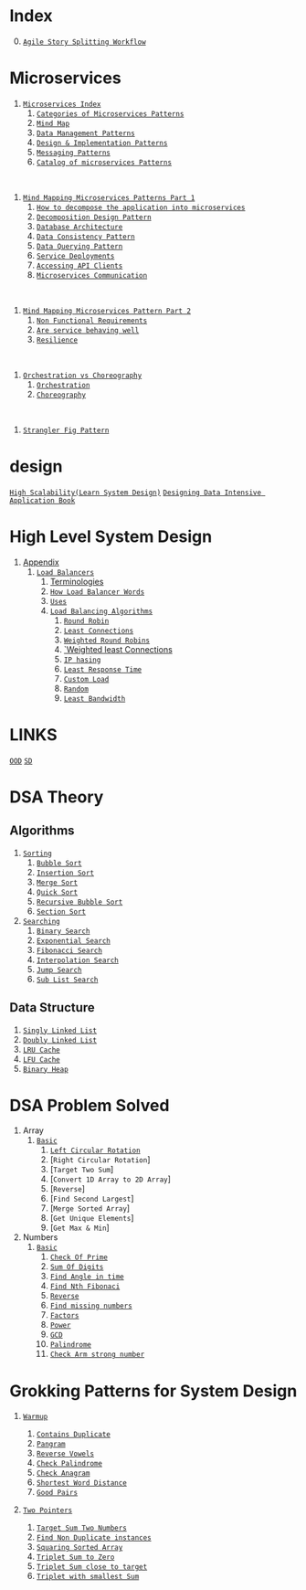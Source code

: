 # Index 
0. [`Agile Story Splitting Workflow`](./agile/Story-Splitting-Flowchart.pdf)
   
# Microservices
1. [`Microservices Index`](./microservices/index.md)
      1. [`Categories of Microservices Patterns`](./microservices/index.md#category-0f-microservices-patterns)
      2. [`Mind Map`](./microservices/index.md#mind-map-microservice-patterns)
      3. [`Data Management Patterns`](./microservices/index.md#data-management-patterns)
      4. [`Design & Implementation Patterns`](./microservices/index.md#design--implementation-pattern)
      5. [`Messaging Patterns`](./microservices/index.md#messaging-patterns)
      6. [`Catalog of microservices Patterns`](./microservices/index.md#catalog-0f-microservices-patterns)
<br/>

1. [`Mind Mapping Microservices Patterns Part 1`](./microservices/0-microservices-concerns-pt1.md)
   1. [`How to decompose the application into microservices`](./microservices/0-microservices-concerns-pt1.md#how-to-decompose-the-application-into-microservices)
   2. [`Decomposition Design Pattern`](./microservices/0-microservices-concerns-pt1.md#decomposition-design-pattern)
   3. [`Database Architecture`](./microservices/0-microservices-concerns-pt1.md#database-architecture)
   4. [`Data Consistency Pattern`](./microservices/0-microservices-concerns-pt1.md#data-consistency-pattern)
   5. [`Data Querying Pattern`](./microservices/0-microservices-concerns-pt1.md#data-querying-patterns)
   6. [`Service Deployments`](./microservices/0-microservices-concerns-pt1.md#service-deployment)
   7. [`Accessing API Clients`](./microservices/0-microservices-concerns-pt1.md#accessing-api-clients)
   8. [`Microservices Communication`](./microservices/0-microservices-concerns-pt1.md#how-services-communicate-with-each-other)
<br/>

1. [`Mind Mapping Microservices Pattern Part 2`](./microservices/0-microservices-concerns-pt2.md)
   1. [`Non Functional Requirements`](./microservices/0-microservices-concerns-pt2.md#what-is-happening-within-services)
   2. [`Are service behaving well`](./microservices/0-microservices-concerns-pt2.md#are-services-behaving-well)
   3. [`Resilience`](./microservices/0-microservices-concerns-pt2.md#how-to-make-services-more-resilient)
<br/>

1. [`Orchestration vs Choreography`](./microservices/0-orchestration-vs-choreography.md)
   1. [`Orchestration`](./microservices/0-orchestration-vs-choreography.md#orchestration)
   2. [`Choreography`](./microservices/0-orchestration-vs-choreography.md#choreography)
<br/>
 
1. [`Strangler Fig Pattern`](./microservices/1-strangler-fig-pattern.md)

# design
[`High Scalability(Learn System Design)`](http://highscalability.com/)
[`Designing Data Intensive Application Book`](https://www.oreilly.com/library/view/designing-data-intensive-applications/9781491903063/)

# High Level System Design
1. [Appendix](./high-level-design/appendix/)
   1. [`Load Balancers`](./high-level-design/appendix/1-load-balancer.md)
      1. [Terminologies](./high-level-design/appendix/1-load-balancer.md#terminologies)
      2. [`How Load Balancer Words`](./high-level-design/appendix/1-load-balancer.md#how-load-balancers-works)
      3. [`Uses`](./high-level-design/appendix/1-load-balancer.md#uses-of-load-balancer)
      4. [`Load Balancing Algorithms`](./high-level-design/appendix/1-load-balancer.md#load-balancing-algorithms)
         1. [`Round Robin`](./high-level-design/appendix/1-load-balancer.md#round-robin---the-simplest)
         2. [`Least Connections`](./high-level-design/appendix/1-load-balancer.md#least-connections)
         3. [`Weighted Round Robins`](./high-level-design/appendix/1-load-balancer.md#weighted-round-robin)
         4. [`Weighted least Connections](./high-level-design/appendix/1-load-balancer.md#weighted-least-connections)
         5. [`IP hasing`](./high-level-design/appendix/1-load-balancer.md#ip-hashing)
         6. [`Least Response Time`](./high-level-design/appendix/1-load-balancer.md#least-response-time)
         7. [`Custom Load`](./high-level-design/appendix/1-load-balancer.md#custom-load)
         8. [`Random`](./high-level-design/appendix/1-load-balancer.md#random)
         9. [`Least Bandwidth`](./high-level-design/appendix/1-load-balancer.md#least-bandwidth)
# LINKS 
[``OOD``](https://akshay-iyangar.github.io/system-design/)
[``SD``](https://github.com/Jeevan-kumar-Raj/Grokking-System-Design)

# DSA Theory
## Algorithms
1. [`Sorting`](./data-structure-algo/algorithm/sorting/main.md)
   1. [`Bubble Sort`](./data-structure-algo/algorithm/sorting/bubble-sort.md)
   2. [`Insertion Sort`](./data-structure-algo/algorithm/sorting/insertion-sort.md)
   3. [`Merge Sort`](./data-structure-algo/algorithm/sorting/merge-sort.md)
   4. [`Quick Sort`](./data-structure-algo/algorithm/sorting/quick-sort.md)
   5. [`Recursive Bubble Sort`](./data-structure-algo/algorithm/sorting/recursive-bubble-sort.md)
   6. [`Section Sort`](./data-structure-algo/algorithm/sorting/selection-sort.md)
2. [`Searching`](./data-structure-algo/algorithm/searching/main.md)
   1. [`Binary Search`](./data-structure-algo/algorithm/searching/binary-search.md)
   2. [`Exponential Search`](./data-structure-algo/algorithm/searching/exponential-search.md)
   3. [`Fibonacci Search`](./data-structure-algo/algorithm/searching/fibonacci-search.md)
   4. [`Interpolation Search`](./data-structure-algo/algorithm/searching/interpolation-search.md)
   5. [`Jump Search`](./data-structure-algo/algorithm/searching/jump-search.md)
   6. [`Sub List Search`](./data-structure-algo/algorithm/searching/sublist-search.md)
## Data Structure
1. [`Singly Linked List`](./data-structure-algo/data-structure/singly-linked-list.md)
2. [`Doubly Linked List`](./data-structure-algo/data-structure/doubly-linked-list.md)
3. [`LRU Cache`](./data-structure-algo/data-structure/lru-cache.md)
4. [`LFU Cache`](./data-structure-algo/data-structure/lfu-cache.md)
5. [`Binary Heap`](./data-structure-algo/data-structure/binary-heap.md)


# DSA Problem Solved
1. Array 
   1. [`Basic`](./data-structure-algo/src/arrays/basic.dib)
      1. [`Left Circular Rotation`](./data-structure-algo/src/arrays/basic.dib)
      2. [`Right Circular Rotation`]
      3. [`Target Two Sum`]
      4. [`Convert 1D Array to 2D Array`]
      5. [`Reverse`]
      6. [`Find Second Largest`]
      7. [`Merge Sorted Array`]
      8. [`Get Unique Elements`]
      9. [`Get Max & Min`]
2. Numbers
   1. [`Basic`](./data-structure-algo/src/numbers/basic.dib)
      1. [`Check Of Prime`](./data-structure-algo/src/numbers/basic.dib)
      2. [`Sum Of Digits`](./data-structure-algo/src/numbers/basic.dib)
      3. [`Find Angle in time`](./data-structure-algo/src/numbers/basic.dib)
      4. [`Find Nth Fibonaci`](./data-structure-algo/src/numbers/basic.dib)
      5. [`Reverse`](./data-structure-algo/src/numbers/basic.dib)
      6. [`Find missing numbers`](./data-structure-algo/src/numbers/basic.dib)
      7. [`Factors`](./data-structure-algo/src/numbers/basic.dib)
      8. [`Power`](./data-structure-algo/src/numbers/basic.dib)
      9. [`GCD`](./data-structure-algo/src/numbers/basic.dib)
      10. [`Palindrome`](./data-structure-algo/src/numbers/basic.dib)
      11. [`Check Arm strong number`](./data-structure-algo/src/numbers/basic.dib)

# Grokking Patterns for System Design 
1. [`Warmup`](./dsa/grokking-interview-patterns/0-warmup.md)
   1. [`Contains Duplicate`](./dsa/grokking-interview-patterns/0-warmup.md#problem-1-contains-duplicate)
   2. [`Pangram`](./dsa/grokking-interview-patterns/0-warmup.md#problem-2-pangram)
   3. [`Reverse Vowels`](./dsa/grokking-interview-patterns/0-warmup.md#problem-3-reverse-vowels)
   4. [`Check Palindrome`](./dsa/grokking-interview-patterns/0-warmup.md#problem-4-check-palindrome)
   5. [`Check Anagram`](./dsa/grokking-interview-patterns/0-warmup.md#problem-5-check-anagram)
   6. [`Shortest Word Distance`](./dsa/grokking-interview-patterns/0-warmup.md#problem-6-shortest-word-distance)
   7. [`Good Pairs`](./dsa/grokking-interview-patterns/0-warmup.md#problem-7-good-pairs)
   
2. [`Two Pointers`](./dsa/grokking-interview-patterns/1-two-pointers.md)
   1. [`Target Sum Two Numbers`](./dsa/grokking-interview-patterns/1-two-pointers.md#target-sum)
   2. [`Find Non Duplicate instances`](./dsa/grokking-interview-patterns/1-two-pointers.md#find-non-duplicate-instances)
   3. [`Squaring Sorted Array`](./dsa/grokking-interview-patterns/1-two-pointers.md#squaring-sorted-array)
   4. [`Triplet Sum to Zero`](./dsa/grokking-interview-patterns/1-two-pointers.md#triplet-sum-to-zero)
   5. [`Triplet Sum close to target`](./dsa/grokking-interview-patterns/1-two-pointers.md#triplet-sum-closed-to-target)
   6. [`Triplet with smallest Sum`](./dsa/grokking-interview-patterns/1-two-pointers.md#triplets-with-smallest-sum)